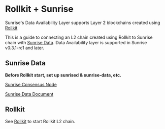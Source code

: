 # Rollkit + Sunrise

Sunrise's Data Availability Layer supports Layer 2 blockchains created using [Rollkit](https://github.com/rollkit/rollkit)

This is a guide to connecting an L2 chain created using Rollkit to Sunrise chain with [Sunrise Data](https://github.com/sunriselayer/sunrise-data). Data Availability layer is supported in Sunrise v0.3.1-rc1 and later.

## Sunrise Data

**Before Rollkit start, set up sunrised & sunrise-data, etc.**

[Sunrise Consensus Node](../../../node/types/consensus/README.md)

[Sunrise Data Document](./sunrise-data.md)

## Rollkit

See [Rollkit](./rollkit.md) to start Rollkit L2 chain.
